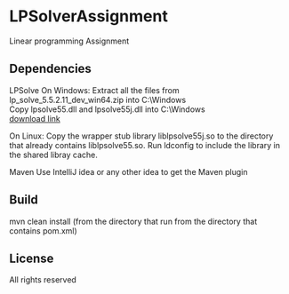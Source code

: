 # LPSolverAssignment
Linear programming Assignment
 
## Dependencies
LPSolve
On Windows:
Extract all the files from lp_solve_5.5.2.11_dev_win64.zip into C:\Windows </br>
Copy lpsolve55.dll and lpsolve55j.dll into C:\Windows  </br>
[download link](https://sourceforge.net/projects/lpsolve/files/lpsolve/)

On Linux: 
Copy the wrapper stub library liblpsolve55j.so to the directory that already contains liblpsolve55.so. Run ldconfig to include the library in the shared libray cache.

Maven
Use IntelliJ idea or any other idea to get the Maven plugin

## Build
mvn clean install (from the directory that run from the directory that contains pom.xml)


## License
All rights reserved
